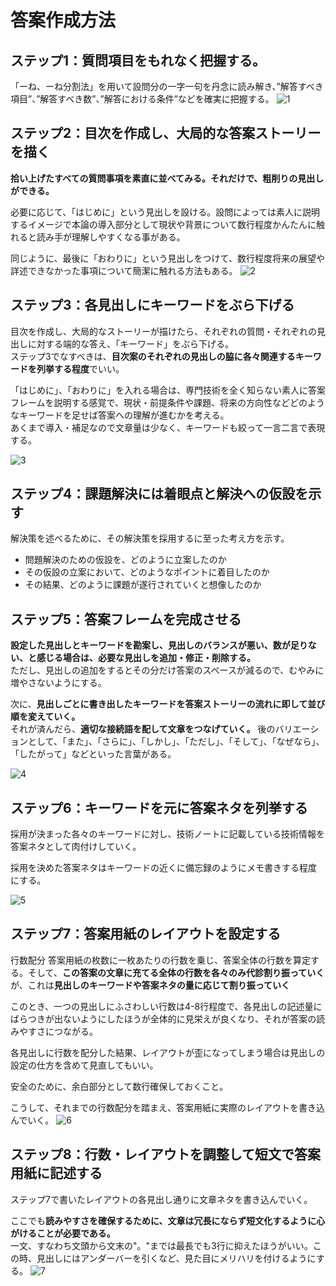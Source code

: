 # 答案作成方法

## ステップ1：質問項目をもれなく把握する。
「ーね、ーね分割法」を用いて設問分の一字一句を丹念に読み解き、”解答すべき項目”、”解答すべき数”、”解答における条件”などを確実に把握する。
![1](https://user-images.githubusercontent.com/6497964/171760377-cc87ca2e-da7e-457e-8b43-fb8b571f37da.jpg)


## ステップ2：目次を作成し、大局的な答案ストーリーを描く

**拾い上げたすべての質問事項を素直に並べてみる。それだけで、粗削りの見出しができる。**

必要に応じて、「はじめに」という見出しを設ける。設問によっては素人に説明するイメージで本論の導入部分として現状や背景について数行程度かんたんに触れると読み手が理解しやすくなる事がある。

同じように、最後に「おわりに」という見出しをつけて、数行程度将来の展望や詳述できなかった事項について簡潔に触れる方法もある。
![2](https://user-images.githubusercontent.com/6497964/171760151-d700f741-403c-4252-ba5f-6be4d716dd6f.jpg)

## ステップ3：各見出しにキーワードをぶら下げる
目次を作成し、大局的なストーリーが描けたら、それぞれの質問・それぞれの見出しに対する端的な答え、「キーワード」をぶら下げる。  
ステップ3でなすべきは、**目次案のそれぞれの見出しの脇に各々関連するキーワードを列挙する程度**でいい。

「はじめに」、「おわりに」を入れる場合は、専門技術を全く知らない素人に答案フレームを説明する感覚で、現状・前提条件や課題、将来の方向性などどのようなキーワードを足せば答案への理解が進むかを考える。  
あくまで導入・補足なので文章量は少なく、キーワードも絞って一言二言で表現する。

![3](https://user-images.githubusercontent.com/6497964/171760162-c8b40a75-4c53-4e8f-ad3e-bf2f747b7543.jpg)


## ステップ4：課題解決には着眼点と解決への仮設を示す
解決策を述べるために、その解決策を採用するに至った考え方を示す。

* 問題解決のための仮設を、どのように立案したのか
* その仮設の立案において、どのようなポイントに着目したのか
* その結果、どのように課題が遂行されていくと想像したのか


## ステップ5：答案フレームを完成させる

**設定した見出しとキーワードを勘案し、見出しのバランスが悪い、数が足りない、と感じる場合は、必要な見出しを追加・修正・削除する。**  
ただし、見出しの追加をするとその分だけ答案のスペースが減るので、むやみに増やさないようにする。

次に、**見出しごとに書き出したキーワードを答案ストーリーの流れに即して並び順を変えていく。**  
それが済んだら、**適切な接続語を配して文章をつなげていく。**
後のバリエーションとして、「また」、「さらに」、「しかし」、「ただし」、「そして」、「なぜなら」、「したがって」などといった言葉がある。

![4](https://user-images.githubusercontent.com/6497964/171760166-3ba3fb25-757b-4e42-8208-9e81be2eb0d8.jpg)

## ステップ6：キーワードを元に答案ネタを列挙する
採用が決まった各々のキーワードに対し、技術ノートに記載している技術情報を答案ネタとして肉付けしていく。

採用を決めた答案ネタはキーワードの近くに備忘録のようにメモ書きする程度にする。


![5](https://user-images.githubusercontent.com/6497964/171760167-31a58561-4802-44f5-8f95-2e73c59fdfd2.jpg)

## ステップ7：答案用紙のレイアウトを設定する
行数配分
答案用紙の枚数に一枚あたりの行数を乗じ、答案全体の行数を算定する。そして、**この答案の文章に充てる全体の行数を各々のみ代診割り振っていく**が、これは**見出しのキーワードや答案ネタの量に応じて割り振っていく**

このとき、一つの見出しにふさわしい行数は4-8行程度で、各見出しの記述量にばらつきが出ないようにしたほうが全体的に見栄えが良くなり、それが答案の読みやすさにつながる。

各見出しに行数を配分した結果、レイアウトが歪になってしまう場合は見出しの設定の仕方を含めて見直してもいい。

安全のために、余白部分として数行確保しておくこと。

こうして、それまでの行数配分を踏まえ、答案用紙に実際のレイアウトを書き込んでいく。
![6](https://user-images.githubusercontent.com/6497964/171760170-7a259f2b-a248-4721-9da4-c6f481d5f4a2.jpg)

## ステップ8：行数・レイアウトを調整して短文で答案用紙に記述する
ステップ7で書いたレイアウトの各見出し通りに文章ネタを書き込んでいく。

ここでも**読みやすさを確保するために、文章は冗長にならず短文化するように心がけることが必要である。**  
一文、すなわち文頭から文末の"。"までは最長でも3行に抑えたほうがいい。この時、見出しにはアンダーバーを引くなど、見た目にメリハリを付けるようにする。
![7](https://user-images.githubusercontent.com/6497964/171760172-a66ea722-71e0-478a-94df-43a00206450f.jpg)
